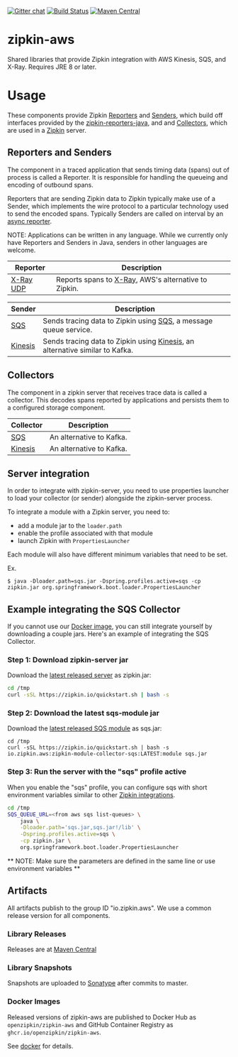 [![Gitter chat](http://img.shields.io/badge/gitter-join%20chat%20%E2%86%92-brightgreen.svg)](https://gitter.im/openzipkin/zipkin)
[![Build Status](https://travis-ci.org/openzipkin/zipkin-aws.svg?branch=master)](https://travis-ci.org/openzipkin/zipkin-aws)
[![Maven Central](https://img.shields.io/maven-central/v/io.zipkin.aws.svg)](https://search.maven.org/search?q=g:io.zipkin.aws)

# zipkin-aws
Shared libraries that provide Zipkin integration with AWS Kinesis, SQS, 
and X-Ray. Requires JRE 8 or later.

# Usage
These components provide Zipkin 
[Reporters](https://github.com/openzipkin/zipkin-reporter-java/blob/master/core/src/main/java/zipkin2/reporter/Reporter.java) and 
[Senders](https://github.com/openzipkin/zipkin-reporter-java/blob/master/core/src/main/java/zipkin2/reporter/Sender.java),
which build off interfaces provided by the [zipkin-reporters-java](https://github.com/openzipkin/zipkin-reporter-java), and
and [Collectors](https://github.com/openzipkin/zipkin/blob/master/zipkin-collector/core/src/main/java/zipkin2/collector/Collector.java),
which are used in a [Zipkin](https://github.com/openzipkin/zipkin) server.

## Reporters and Senders
The component in a traced application that sends timing data (spans)
out of process is called a Reporter.
It is responsible for handling the queueing and encoding of 
outbound spans.

Reporters that are sending Zipkin data to Zipkin typically make use of a 
Sender, which implements the wire protocol to a particular technology
used to send the encoded spans.
Typically Senders are called on interval by an
[async reporter](https://github.com/openzipkin/zipkin-reporter-java#asyncreporter).

NOTE: Applications can be written in any language. While we currently
only have Reporters and Senders in Java, senders in other languages 
are welcome.

Reporter | Description
--- | ---
[X-Ray UDP](./reporter-xray-udp) | Reports spans to [X-Ray](https://aws.amazon.com/xray/), AWS's alternative to Zipkin.

Sender | Description
--- | ---
[SQS](./collector-sqs) | Sends tracing data to Zipkin using [SQS](https://aws.amazon.com/sqs/), a message queue service.
[Kinesis](./collector-kinesis) | Sends tracing data to Zipkin using [Kinesis](https://aws.amazon.com/kinesis/), an alternative similar to Kafka.

## Collectors
The component in a zipkin server that receives trace data is called a
collector. This decodes spans reported by applications and persists them
to a configured storage component.

Collector | Description
--- | ---
[SQS](./collector-kinesis) | An alternative to Kafka.
[Kinesis](./collector-kinesis) | An alternative to Kafka.

## Server integration
In order to integrate with zipkin-server, you need to use properties
launcher to load your collector (or sender) alongside the zipkin-server
process.

To integrate a module with a Zipkin server, you need to:
* add a module jar to the `loader.path`
* enable the profile associated with that module
* launch Zipkin with `PropertiesLauncher`

Each module will also have different minimum variables that need to be set.

Ex.
```
$ java -Dloader.path=sqs.jar -Dspring.profiles.active=sqs -cp zipkin.jar org.springframework.boot.loader.PropertiesLauncher
```

## Example integrating the SQS Collector

If you cannot use our [Docker image](docker/README.md), you can still integrate
yourself by downloading a couple jars. Here's an example of integrating the SQS Collector.

### Step 1: Download zipkin-server jar
Download the [latest released server](https://search.maven.org/remote_content?g=io.zipkin&a=zipkin-server&v=LATEST&c=exec) as zipkin.jar:

```bash
cd /tmp
curl -sSL https://zipkin.io/quickstart.sh | bash -s
```

### Step 2: Download the latest sqs-module jar
Download the [latest released SQS module](https://search.maven.org/remote_content?g=io.zipkin.aws&a=zipkin-module-collector-sqs&v=LATEST&c=module) as sqs.jar:

```
cd /tmp
curl -sSL https://zipkin.io/quickstart.sh | bash -s io.zipkin.aws:zipkin-module-collector-sqs:LATEST:module sqs.jar
```

### Step 3: Run the server with the "sqs" profile active
When you enable the "sqs" profile, you can configure sqs with
short environment variables similar to other [Zipkin integrations](https://github.com/openzipkin/zipkin/blob/master/zipkin-server/README.md#elasticsearch-storage).

``` bash
cd /tmp
SQS_QUEUE_URL=<from aws sqs list-queues> \
    java \
    -Dloader.path='sqs.jar,sqs.jar!/lib' \
    -Dspring.profiles.active=sqs \
    -cp zipkin.jar \
    org.springframework.boot.loader.PropertiesLauncher
```
** NOTE: Make sure the parameters are defined in the same line or use environment variables **

## Artifacts
All artifacts publish to the group ID "io.zipkin.aws". We use a common
release version for all components.

### Library Releases
Releases are at [Maven Central](http://search.maven.org/#search%7Cga%7C1%7Cg%3A%22io.zipkin.aws%22)

### Library Snapshots
Snapshots are uploaded to [Sonatype](https://oss.sonatype.org/content/repositories/snapshots) after
commits to master.

### Docker Images
Released versions of zipkin-aws are published to Docker Hub as `openzipkin/zipkin-aws`
and GitHub Container Registry as `ghcr.io/openzipkin/zipkin-aws`.

See [docker](./docker) for details.